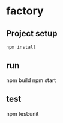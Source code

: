 # factory

## Project setup

```
npm install
```

## run

npm build
npm start

## test

npm test:unit
